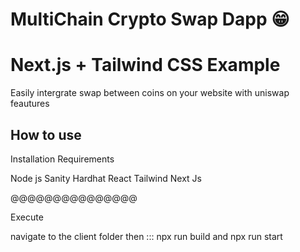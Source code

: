 # MultiChain Crypto Swap Dapp 😁

# Next.js + Tailwind CSS Example
Easily intergrate swap between coins on your website 
with uniswap feautures 

## How to use
Installation  Requirements 

Node js
Sanity
Hardhat
React
Tailwind 
Next Js

@@@@@@@@@@@@@@@


Execute

navigate to the client folder then :::
npx run build 
and npx run start


